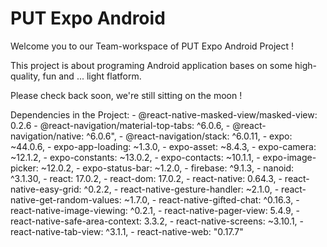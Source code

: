 # PUT Expo Android

Welcome you to our Team-workspace of PUT Expo Android Project !

This project is about programing Android application bases on some high-quality, fun and ... light flatform.

Please check back soon, we're still sitting on the moon !

Dependencies in the Project: 
    - @react-native-masked-view/masked-view: 0.2.6
    - @react-navigation/material-top-tabs: ^6.0.6,
    - @react-navigation/native: ^6.0.6",
    - @react-navigation/stack: ^6.0.11,
    - expo: ~44.0.6,
    - expo-app-loading: ~1.3.0,
    - expo-asset: ~8.4.3,
    - expo-camera: ~12.1.2,
    - expo-constants: ~13.0.2,
    - expo-contacts: ~10.1.1,
    - expo-image-picker: ~12.0.2,
    - expo-status-bar: ~1.2.0,
    - firebase: ^9.1.3,
    - nanoid: ^3.1.30,
    - react: 17.0.2,
    - react-dom: 17.0.2,
    - react-native: 0.64.3,
    - react-native-easy-grid: ^0.2.2,
    - react-native-gesture-handler: ~2.1.0,
    - react-native-get-random-values: ~1.7.0,
    - react-native-gifted-chat: ^0.16.3,
    - react-native-image-viewing: ^0.2.1,
    - react-native-pager-view: 5.4.9,
    - react-native-safe-area-context: 3.3.2,
    - react-native-screens: ~3.10.1,
    - react-native-tab-view: ^3.1.1,
    - react-native-web: "0.17.7"


